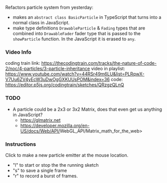 Refactors particle system from yesterday:

- makes an `abstract class BasicParticle` in TypeScript that turns into a normal class in JavaScript. 
- make type definitions `DrawableParticle` & `Fading` types that are combined into `DrawableFader` fader type that is passed to the `showParticle` function. In the JavaScript it is erased to `any`.

### Video Info
coding train link: <https://thecodingtrain.com/tracks/the-nature-of-code-2/noc/4-particles/3-particle-inheritance>
video in playlist: <https://www.youtube.com/watch?v=44RSr49m6LU&list=PLRqwX-V7Uu6ZV4yEcW3uDwOgGXKUUsPOM&index=36>
code: <https://editor.p5js.org/codingtrain/sketches/QRzgzQLnQ>

### TODO
- A particle could be a 2x3 or 3x2 Matrix, does that even get us anything in JavaScript?
    - <https://glmatrix.net>
    - <https://developer.mozilla.org/en-US/docs/Web/API/>WebGL_API/Matrix_math_for_the_web>

### Instructions

Click to make a new particle emitter at the mouse location. 

- "l" to start or stop the the running sketch
- "s" to save a single frame
- "r" to record a burst of frames.  
